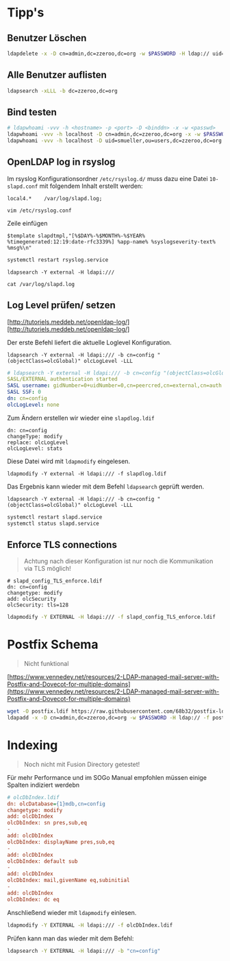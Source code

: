 # Tipp's

## Benutzer Löschen

```bash
ldapdelete -x -D cn=admin,dc=zzeroo,dc=org -w $PASSWORD -H ldap:// uid=smueller,ou=users,dc=zzeroo,dc=org
```

## Alle Benutzer auflisten

```bash
ldapsearch -xLLL -b dc=zzeroo,dc=org
```

## Bind testen

```bash
# ldapwhoami -vvv -h <hostname> -p <port> -D <binddn> -x -w <passwd>
ldapwhoami -vvv -h localhost -D cn=admin,dc=zzeroo,dc=org -x -w $PASSWORD
ldapwhoami -vvv -h localhost -D uid=smueller,ou=users,dc=zzeroo,dc=org -x -w $PASSWORD
```

## OpenLDAP log in rsyslog

Im rsyslog Konfigurationsordner `/etc/rsyslog.d/` muss dazu eine Datei `10-slapd.conf` mit folgendem Inhalt erstellt werden:

```
local4.*    /var/log/slapd.log;
```

```
vim /etc/rsyslog.conf
```

Zeile einfügen

```
$template slapdtmpl,"[%$DAY%-%$MONTH%-%$YEAR% %timegenerated:12:19:date-rfc3339%] %app-name% %syslogseverity-text% %msg%\n"
```

```bash
systemctl restart rsyslog.service
```

```
ldapsearch -Y external -H ldapi:/// 
```

```
cat /var/log/slapd.log
```

## Log Level prüfen/ setzen

[http://tutoriels.meddeb.net/openldap-log/][http://tutoriels.meddeb.net/openldap-log/]

Der erste Befehl liefert die aktuelle Loglevel Konfiguration.

```
ldapsearch -Y external -H ldapi:/// -b cn=config "(objectClass=olcGlobal)" olcLogLevel -LLL 
```

```yaml
# ldapsearch -Y external -H ldapi:/// -b cn=config "(objectClass=olcGlobal)" olcLogLevel -LLL 
SASL/EXTERNAL authentication started
SASL username: gidNumber=0+uidNumber=0,cn=peercred,cn=external,cn=auth
SASL SSF: 0
dn: cn=config
olcLogLevel: none
```

Zum Ändern erstellen wir wieder eine `slapdlog.ldif`

```
dn: cn=config
changeType: modify
replace: olcLogLevel
olcLogLevel: stats
```

Diese Datei wird mit `ldapmodify` eingelesen.

```
ldapmodify -Y external -H ldapi:/// -f slapdlog.ldif
```

Das Ergebnis kann wieder mit dem Befehl `ldapsearch` geprüft werden.

```
ldapsearch -Y external -H ldapi:/// -b cn=config "(objectClass=olcGlobal)" olcLogLevel -LLL 
```

```bash
systemctl restart slapd.service
systemctl status slapd.service
```

## Enforce TLS connections

>Achtung nach dieser Konfiguration ist nur noch die Kommunikation via TLS möglich!

```
# slapd_config_TLS_enforce.ldif
dn: cn=config
changetype: modify
add: olcSecurity
olcSecurity: tls=128
```

```bash
ldapmodify -Y EXTERNAL -H ldapi:/// -f slapd_config_TLS_enforce.ldif
```

# Postfix Schema

> Nicht funktional

[https://www.vennedey.net/resources/2-LDAP-managed-mail-server-with-Postfix-and-Dovecot-for-multiple-domains](https://www.vennedey.net/resources/2-LDAP-managed-mail-server-with-Postfix-and-Dovecot-for-multiple-domains)

```bash
wget -O postfix.ldif https://raw.githubusercontent.com/68b32/postfix-ldap-schema/master/postfix.ldif
ldapadd -x -D cn=admin,dc=zzeroo,dc=org -w $PASSWORD -H ldap:// -f postfix.ldif
```

# Indexing

>Noch nicht mit Fusion Directory getestet!

Für mehr Performance und im SOGo Manual empfohlen müssen einige Spalten indiziert werdebn

```ini
# olcDbIndex.ldif
dn: olcDatabase={1}mdb,cn=config
changetype: modify
add: olcDbIndex
olcDbIndex: sn pres,sub,eq
- 
add: olcDbIndex
olcDbIndex: displayName pres,sub,eq
- 
add: olcDbIndex
olcDbIndex: default sub
-
add: olcDbIndex
olcDbIndex: mail,givenName eq,subinitial
-
add: olcDbIndex
olcDbIndex: dc eq
```

Anschließend wieder mit `ldapmodify` einlesen.

```bash
ldapmodify -Y EXTERNAL -H ldapi:/// -f olcDbIndex.ldif
```

Prüfen kann man das wieder mit dem Befehl:

```bash
ldapsearch -Y EXTERNAL -H ldapi:/// -b "cn=config"
```
